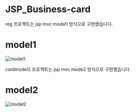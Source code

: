 # JSP_Business-card

reg 프로젝트는 jsp mvc model1 방식으로 구현했습니다.

# model1
![model1](https://user-images.githubusercontent.com/33312259/132858675-3e796460-338c-4264-bfe7-70c4882bb52a.png)


cardmodel2 프로젝트는 jsp mvc mode2 방식으로 구현했습니다.

# model2
![model2](https://user-images.githubusercontent.com/33312259/132858729-1c1975e3-9a97-4c7c-94ee-eeb78df8d4ab.png)
